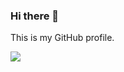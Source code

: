 ### Hi there 👋
This is my GitHub profile.

[![](https://visitcount.itsvg.in/api?id=Johny-adri2&label=those%20hunnose%20%E2%98%A0%EF%B8%8F&color=12&icon=3&pretty=true)](https://visitcount.itsvg.in)
<!--
**Johny-adri2/Johny-adri2** is a ✨ _special_ ✨ repository because its `README.md` (this file) appears on your GitHub profile.

Here are some ideas to get you started:

- 🔭 I’m currently working on ...
- 🌱 I’m currently learning ...
- 👯 I’m looking to collaborate on ...
- 🤔 I’m looking for help with ...
- 💬 Ask me about ...
- 📫 How to reach me: ...
- 😄 Pronouns: ...
- ⚡ Fun fact: ...
-->
